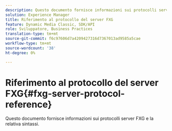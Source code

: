 ```yaml
---
description: Questo documento fornisce informazioni sui protocolli server FXG e la relativa sintassi.
solution: Experience Manager
title: Riferimento al protocollo del server FXG
feature: Dynamic Media Classic, SDK/API
role: Sviluppatore, Business Practices
translation-type: tm+mt
source-git-commit: f6c97606d7a4209427316d7367013ad9585a5cae
workflow-type: tm+mt
source-wordcount: '38'
ht-degree: 0%

---
```



# Riferimento al protocollo del server FXG{#fxg-server-protocol-reference}

Questo documento fornisce informazioni sui protocolli server FXG e la relativa sintassi.

